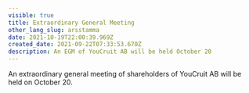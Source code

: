 ```yaml
---
visible: true
title: Extraordinary General Meeting
other_lang_slug: arsstamma
date: 2021-10-19T22:00:39.969Z
created_date: 2021-09-22T07:33:53.670Z
description: An EGM of YouCruit AB will be held October 20
---
```

An extraordinary general meeting of shareholders of YouCruit AB will be held on October 20.